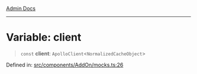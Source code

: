 [Admin Docs](/)

***

# Variable: client

> `const` **client**: `ApolloClient`\<`NormalizedCacheObject`\>

Defined in: [src/components/AddOn/mocks.ts:26](https://github.com/PalisadoesFoundation/talawa-admin/blob/main/src/components/AddOn/mocks.ts#L26)
